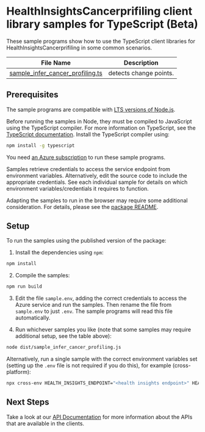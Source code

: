 # HealthInsightsCancerprifiling client library samples for TypeScript (Beta)

These sample programs show how to use the TypeScript client libraries for HealthInsightsCancerprifiling in some common scenarios.

| **File Name**                                                     | **Description**        |
| ----------------------------------------------------------------- | ---------------------- |
| [sample_infer_cancer_profiling.ts][sample_infer_cancer_profiling] | detects change points. |

## Prerequisites

The sample programs are compatible with [LTS versions of Node.js](https://github.com/nodejs/release#release-schedule).

Before running the samples in Node, they must be compiled to JavaScript using the TypeScript compiler. For more information on TypeScript, see the [TypeScript documentation][typescript]. Install the TypeScript compiler using:

```bash
npm install -g typescript
```

You need [an Azure subscription][freesub] to run these sample programs.

Samples retrieve credentials to access the service endpoint from environment variables. Alternatively, edit the source code to include the appropriate credentials. See each individual sample for details on which environment variables/credentials it requires to function.

Adapting the samples to run in the browser may require some additional consideration. For details, please see the [package README][package].

## Setup

To run the samples using the published version of the package:

1. Install the dependencies using `npm`:

```bash
npm install
```

2. Compile the samples:

```bash
npm run build
```

3. Edit the file `sample.env`, adding the correct credentials to access the Azure service and run the samples. Then rename the file from `sample.env` to just `.env`. The sample programs will read this file automatically.

4. Run whichever samples you like (note that some samples may require additional setup, see the table above):

```bash
node dist/sample_infer_cancer_profiling.js
```

Alternatively, run a single sample with the correct environment variables set (setting up the `.env` file is not required if you do this), for example (cross-platform):

```bash
npx cross-env HEALTH_INSIGHTS_ENDPOINT="<health insights endpoint>" HEALTH_INSIGHTS_API_KEY="<health insights api key>" node dist/sample_infer_cancer_profiling.js
```

## Next Steps

Take a look at our [API Documentation][apiref] for more information about the APIs that are available in the clients.

[sample_infer_cancer_profiling]: https://github.com/Azure/azure-sdk-for-js/blob/main/sdk/healthinsights/health-insights-cancerprofiling-rest/samples/v1-beta/typescript/src/sample_infer_cancer_profiling.ts
[apiref]: https://docs.microsoft.com/javascript/api/@azure-rest/health-insights-cancerprifiling?view=azure-node-preview
[freesub]: https://azure.microsoft.com/free/
[package]: https://github.com/Azure/azure-sdk-for-js/tree/main/sdk/healthinsights/health-insights-cancerprofiling-rest/README.md
[typescript]: https://www.typescriptlang.org/docs/home.html
